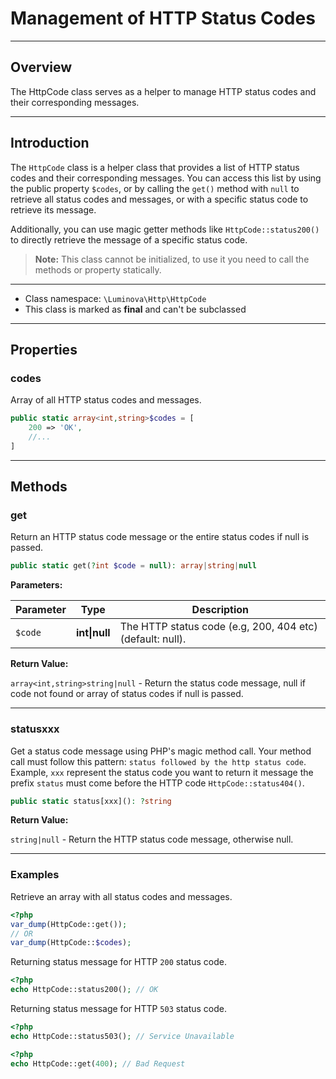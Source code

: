 # Management of HTTP Status Codes

***

## Overview

The HttpCode class serves as a helper to manage HTTP status codes and their corresponding messages.

***

## Introduction

The `HttpCode` class is a helper class that provides a list of HTTP status codes and their corresponding messages. You can access this list by using the public property `$codes`, or by calling the `get()` method with `null` to retrieve all status codes and messages, or with a specific status code to retrieve its message.

Additionally, you can use magic getter methods like `HttpCode::status200()` to directly retrieve the message of a specific status code.

> **Note:** This class cannot be initialized, to use it you need to call the methods or property statically.

***

* Class namespace: `\Luminova\Http\HttpCode`
* This class is marked as **final** and can't be subclassed

***

## Properties

### codes

Array of all HTTP status codes and messages.

```php
public static array<int,string>$codes = [
    200 => 'OK',
    //...
]
```

***

## Methods

### get

Return an HTTP status code message or the entire status codes if null is passed.

```php
public static get(?int $code = null): array|string|null
```

**Parameters:**

| Parameter | Type | Description |
|-----------|------|-------------|
| `$code` | **int&#124;null** | The HTTP status code (e.g, 200, 404 etc) (default: null). |

**Return Value:**

`array<int,string>string|null` - Return the status code message, null if code not found or array of status codes if null is passed.

***

### statusxxx

Get a status code message using PHP's magic method call. 
Your method call must follow this pattern: `status followed by the http status code`. Example, `xxx` represent the status code you want to return it message the prefix `status` must come before the HTTP code `HttpCode::status404()`.

```php
public static status[xxx](): ?string
```

**Return Value:**

`string|null` - Return the HTTP status code message, otherwise null.

***

### Examples

Retrieve an array with all status codes and messages.

```php
<?php
var_dump(HttpCode::get());
// OR
var_dump(HttpCode::$codes);
```

Returning status message for HTTP `200` status code.

```php 
<?php 
echo HttpCode::status200(); // OK
```

Returning status message for HTTP `503` status code.

```php 
<?php 
echo HttpCode::status503(); // Service Unavailable
```

```php
<?php
echo HttpCode::get(400); // Bad Request
```